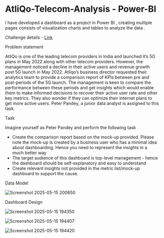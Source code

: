 # AtliQo-Telecom-Analysis - Power-BI
I have developed a dashboard as a project in Power BI , creating multiple pages consists of  visualization charts and  tables to analyze the data .

Challenge details - [Link](https://codebasics.io/event/codebasics-resume-project-challenge)

Problem statement

AtliQo is one of the leading telecom providers in India and launched it’s 5G plans in May 2022 along with other telecom providers.
However, the management noticed a decline in their active users and revenue growth post 5G launch in May 2022. Atliqo’s business director requested their analytics team to provide a comparison report of KPIs between pre and post-periods of the 5G launch. The management is keen to compare the performance between these periods and get insights which would enable them to make informed decisions to recover their active user rate and other key metrics. They also wonder if they can optimize their internet plans to get more active users.  Peter Pandey, a junior data analyst is assigned to this task.

Task

Imagine yourself as Peter Pandey and perform the following task
- Create the comparison report based on the mock-up provided. Please note the mock-up  is created by a business user who has a minimal idea about dashboarding. Hence you need to represent the insights in a much better way
- The target audience of this dashboard is top-level management - hence the dashboard should be self-explanatory and easy to understand
- Create relevant insights not provided in the metric list/mock-up dashboard to support the cause.



Data Model


![Screenshot 2025-05-15 200650](https://github.com/user-attachments/assets/69405b94-6654-4e9e-9444-a0414621a094)



Dashboard Design


![Screenshot 2025-05-15 194350](https://github.com/user-attachments/assets/44a8eb51-37af-45c1-9986-3bcf3d712931)


![Screenshot 2025-05-15 194407](https://github.com/user-attachments/assets/57210283-9d55-4d45-80d9-f3e59d5ec033)


![Screenshot 2025-05-15 194420](https://github.com/user-attachments/assets/4159560a-bcbb-41e8-a520-07c7f7e1d610)





